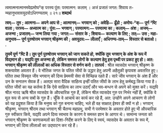  

त्वमात्मनात्मानमवेह्यमोघ²क् परस्य पुंस: परमात्मन: कलाम् । अजं प्रजातं जगत: शिवाय त- न्महानुभावावयुदयोऽधिगण्यताम् ॥ २१॥ **शब्दार्थ** 

**त्वम्—** **तुम** **; आत्मना—** **अपने आप से** **; आत्मानम्—** **भगवान् को** **; अवेहि—** **ढूँढो** **; अमोघ-²क्—** **पूर्ण ²ष्टि वाला** **; परस्य—** **अध्यात्म का** **; पुंस:—** **भगवान्** **; परमात्मन:—** **परमात्मा का** **; कलाम्—** **अंश** **; अजम्—** **अजन्मा** **; प्रजातम्—** **जन्म लिया** **गया** **; जगत:—** **संसार के** **; शिवाय—** **कल्याण के लिए** **; तत्—** **उस** **; महा-अनुभाव—** **पूर्ण पुरुषोत्तम भगवान् श्रीकृष्ण की** **;** **अवयुदय:—** **लीलाएँ** **; अधिगण्य-ताम्—** **विस्तार से बताओ।** **.** 

**तुममें पूर्ण ²ष्टि है। तुम पूर्ण पुरुषोत्तम भगवान् को जान सकते हो, क्योंकि तुम** **भगवान् के अंश के रूप में विद्यमान हो। यद्यपि तुम अजन्मा हो, लेकिन समस्त लोगों के** **कल्याण हेतु इस पृथ्वी पर प्रकट हुए हो। अत: भगवान् श्रीकृष्ण की लीलाओं का अधिक** **विस्तार से वर्णन करो।** **तात्पर्य** : श्रील व्यासदेव भगवान् श्रीकृष्ण के शक्त्यावेश अवतार हैं। वे भौतिक जगत के पतित जीवों के उद्धार हेतु अपनी अहैतुकी कृपावश अवतरित हुए। पतित तथा विस्मृत जीव भगवान् की दिव्य प्रेममयी सेवा से विच्छिन्न रहते हैं। सारे जीव भगवान् के अंश हैं और उन के सनातन सेवक हैं। अतएव सारा वैदिक साहित्य इन्हीं पतित जीवों के लाभ हेतु कर्मबद्ध किया गया है। पतित जीवों का यह कर्तव्य है कि ऐसे साहित्य का लाभ उठाएँ और भव-बन्धन से अपने को मुक्त करें। यद्यपि श्रील नारद ऋषि श्रील व्यासदेव के औपचारिक गुरु हैं, लेकिन श्रील व्यासदेव गुरु पर निर्भर नहीं हैं, क्योंकि वे मूल रूप से अन्य सबों के गुरु हैं। चूँकि वे आचार्य का कार्य कर रहे हैं, अत: उन्होंने अपने आचरण से लोगों को यह प्रदॢशत किया है कि मनुष्य को गुरु बनाना चाहिए, भले ही वह साक्षात् ईश्वर ही क्यों न हो। भगवान् श्रीकृष्ण, भगवान् श्रीराम तथा भगवान् श्री चैतन्य महाप्रभु, सभी ने परमेश्वर के अवतार होते हुए भी औपचारिक गुरु स्वीकार किये, यद्यपि अपने दिव्य स्वभाव के कारण वे समस्त ज्ञान के आगार थे। सामान्य जनता को भगवान् श्रीकृष्ण के चरणाकमलों का दिशा-निर्देश करने के लिए वे स्वयं, व्यासदेव के अवतार के रूप में, भगवान् की दिव्य लीलाओं का उद्घाटन कर रहे हैं। 